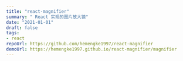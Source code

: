 ```yaml
---
title: "react-magnifier"
summary: " React 实现的图片放大镜"
date: "2021-01-01"
draft: false
tags:
- react
repoUrl: https://github.com/hemengke1997/react-magnifier
demoUrl: https://hemengke1997.github.io/react-magnifier/magnifier
---
```


